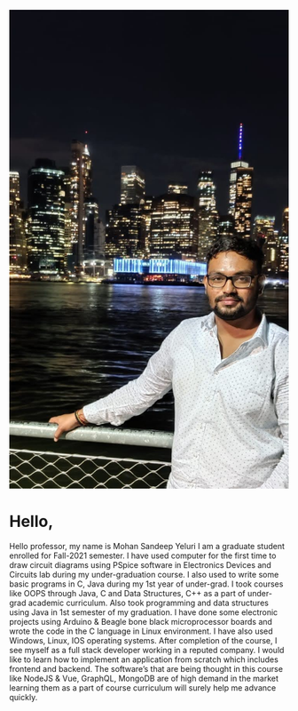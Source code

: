 

![alt text](myPic.jpg)

# Hello,
Hello professor, my name is Mohan Sandeep Yeluri I am a graduate student enrolled for Fall-2021 semester. I have used computer for the first time to draw circuit diagrams using PSpice software in Electronics Devices and Circuits lab during my under-graduation course. I also used to write some basic programs in C, Java during my 1st year of under-grad. I took courses like OOPS through Java, C and Data Structures, C++ as a part of under-grad academic curriculum. Also took programming and data structures using Java in 1st semester of my graduation. I have done some electronic projects using Arduino & Beagle bone black microprocessor boards and wrote the code in the C language in Linux environment. I have also used Windows, Linux, IOS operating systems. 
After completion of the course, I see myself as a full stack developer working in a reputed company. I would like to learn how to implement an application from scratch which includes frontend and backend. The software’s that are being thought in this course like NodeJS & Vue, GraphQL, MongoDB are of high demand in the market learning them as a part of course curriculum will surely help me advance quickly. 


 

